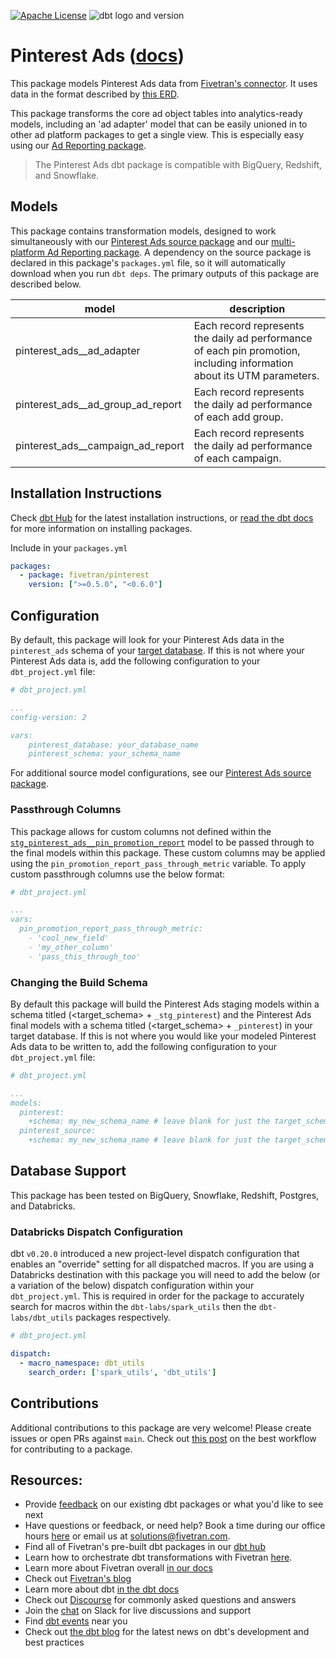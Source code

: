 [![Apache License](https://img.shields.io/badge/License-Apache%202.0-blue.svg)](https://opensource.org/licenses/Apache-2.0) ![dbt logo and version](https://img.shields.io/static/v1?logo=dbt&label=dbt-version&message=>=1.0.0,<2.0.0&color=orange)
# Pinterest Ads ([docs](https://fivetran-dbt-pinterest.netlify.app/#!/overview))

This package models Pinterest Ads data from [Fivetran's connector](https://fivetran.com/docs/applications/pinterest-ads). It uses data in the format described by [this ERD](https://fivetran.com/docs/applications/pinterest-ads#schemainformation).

This package transforms the core ad object tables into analytics-ready models, including an 'ad adapter' model that can be easily unioned in to other ad platform packages to get a single view.  This is especially easy using our [Ad Reporting package](https://github.com/fivetran/dbt_ad_reporting).

> The Pinterest Ads dbt package is compatible with BigQuery, Redshift, and Snowflake.

## Models

This package contains transformation models, designed to work simultaneously with our [Pinterest Ads source package](https://github.com/fivetran/dbt_pinterest_source) and our [multi-platform Ad Reporting package](https://github.com/fivetran/dbt_ad_reporting). A dependency on the source package is declared in this package's `packages.yml` file, so it will automatically download when you run `dbt deps`. The primary outputs of this package are described below.

| **model**                         | **description**                                                                                                        |
| --------------------------------- | ---------------------------------------------------------------------------------------------------------------------- |
| pinterest_ads__ad_adapter         | Each record represents the daily ad performance of each pin promotion, including information about its UTM parameters. |
| pinterest_ads__ad_group_ad_report | Each record represents the daily ad performance of each add group.                                                     |
| pinterest_ads__campaign_ad_report | Each record represents the daily ad performance of each campaign.                                                      |

## Installation Instructions
Check [dbt Hub](https://hub.getdbt.com/) for the latest installation instructions, or [read the dbt docs](https://docs.getdbt.com/docs/package-management) for more information on installing packages.

Include in your `packages.yml`

```yaml
packages:
  - package: fivetran/pinterest
    version: [">=0.5.0", "<0.6.0"]
```

## Configuration
By default, this package will look for your Pinterest Ads data in the `pinterest_ads` schema of your [target database](https://docs.getdbt.com/docs/running-a-dbt-project/using-the-command-line-interface/configure-your-profile). If this is not where your Pinterest Ads data is, add the following configuration to your `dbt_project.yml` file:

```yml
# dbt_project.yml

...
config-version: 2

vars:
    pinterest_database: your_database_name
    pinterest_schema: your_schema_name 
```

For additional source model configurations, see our [Pinterest Ads source package](https://github.com/fivetran/dbt_pinterest_source).

### Passthrough Columns
This package allows for custom columns not defined within the [`stg_pinterest_ads__pin_promotion_report`](https://github.com/fivetran/dbt_pinterest_source/blob/master/models/stg_pinterest_ads__pin_promotion_report.sql) model to be passed through to the final models within this package. These custom columns may be applied using the `pin_promotion_report_pass_through_metric` variable. To apply custom passthrough columns use the below format:

```yml
# dbt_project.yml

...
vars:
  pin_promotion_report_pass_through_metric:
    - 'cool_new_field'
    - 'my_other_column'
    - 'pass_this_through_too' 

```

### Changing the Build Schema
By default this package will build the Pinterest Ads staging models within a schema titled (<target_schema> + `_stg_pinterest`) and the Pinterest Ads final models with a schema titled (<target_schema> + `_pinterest`) in your target database. If this is not where you would like your modeled Pinterest Ads data to be written to, add the following configuration to your `dbt_project.yml` file:

```yml
# dbt_project.yml

...
models:
  pinterest:
    +schema: my_new_schema_name # leave blank for just the target_schema
  pinterest_source:
    +schema: my_new_schema_name # leave blank for just the target_schema
```
## Database Support

This package has been tested on BigQuery, Snowflake, Redshift, Postgres, and Databricks.

### Databricks Dispatch Configuration
dbt `v0.20.0` introduced a new project-level dispatch configuration that enables an "override" setting for all dispatched macros. If you are using a Databricks destination with this package you will need to add the below (or a variation of the below) dispatch configuration within your `dbt_project.yml`. This is required in order for the package to accurately search for macros within the `dbt-labs/spark_utils` then the `dbt-labs/dbt_utils` packages respectively.
```yml
# dbt_project.yml

dispatch:
  - macro_namespace: dbt_utils
    search_order: ['spark_utils', 'dbt_utils']
```

## Contributions

Additional contributions to this package are very welcome! Please create issues
or open PRs against `main`. Check out 
[this post](https://discourse.getdbt.com/t/contributing-to-a-dbt-package/657) 
on the best workflow for contributing to a package.

## Resources:
- Provide [feedback](https://www.surveymonkey.com/r/DQ7K7WW) on our existing dbt packages or what you'd like to see next
- Have questions or feedback, or need help? Book a time during our office hours [here](https://calendly.com/fivetran-solutions-team/fivetran-solutions-team-office-hours) or email us at solutions@fivetran.com.
- Find all of Fivetran's pre-built dbt packages in our [dbt hub](https://hub.getdbt.com/fivetran/)
- Learn how to orchestrate dbt transformations with Fivetran [here](https://fivetran.com/docs/transformations/dbt).
- Learn more about Fivetran overall [in our docs](https://fivetran.com/docs)
- Check out [Fivetran's blog](https://fivetran.com/blog)
- Learn more about dbt [in the dbt docs](https://docs.getdbt.com/docs/introduction)
- Check out [Discourse](https://discourse.getdbt.com/) for commonly asked questions and answers
- Join the [chat](http://slack.getdbt.com/) on Slack for live discussions and support
- Find [dbt events](https://events.getdbt.com) near you
- Check out [the dbt blog](https://blog.getdbt.com/) for the latest news on dbt's development and best practices
